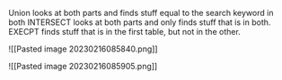 Union looks at both parts and finds stuff equal to the search keyword in both
INTERSECT looks at both parts and only finds stuff that is in both.
EXECPT finds stuff that is in the first table, but not in the other. 

![[Pasted image 20230216085840.png]]

![[Pasted image 20230216085905.png]]